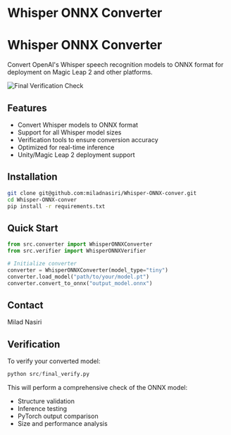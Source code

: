 # Whisper ONNX Converter

# Whisper ONNX Converter

Convert OpenAI's Whisper speech recognition models to ONNX format for deployment on Magic Leap 2 and other platforms.

![Final Verification Check](https://github.com/miladnasiri/Whisper-ONNX-converter/blob/df9ea2ad57bcd3e88fdd07fbf1145d55b8d2041e/Final%20Verification%20Check.png)

## Features
- Convert Whisper models to ONNX format
- Support for all Whisper model sizes
- Verification tools to ensure conversion accuracy
- Optimized for real-time inference
- Unity/Magic Leap 2 deployment support

## Installation
```bash
git clone git@github.com:miladnasiri/Whisper-ONNX-conver.git
cd Whisper-ONNX-conver
pip install -r requirements.txt
```

## Quick Start
```python
from src.converter import WhisperONNXConverter
from src.verifier import WhisperONNXVerifier

# Initialize converter
converter = WhisperONNXConverter(model_type="tiny")
converter.load_model("path/to/your/model.pt")
converter.convert_to_onnx("output_model.onnx")
```

## Contact
Milad Nasiri

## Verification
To verify your converted model:
```python
python src/final_verify.py
```
This will perform a comprehensive check of the ONNX model:
- Structure validation
- Inference testing
- PyTorch output comparison
- Size and performance analysis
